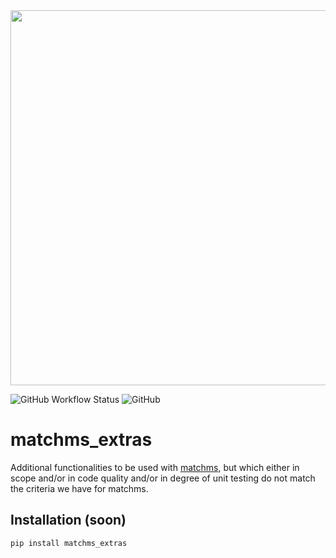 <img src="https://github.com/matchms/matchms_extras/blob/main/images/matchms_extras_logo.png" width="600">

![GitHub Workflow Status](https://img.shields.io/github/workflow/status/matchms/matchms_extras/CI%20Build)
![GitHub](https://img.shields.io/github/license/matchms/matchms_extras)

# matchms_extras

Additional functionalities to be used with [matchms](https://github.com/matchms/matchms), but which either in scope and/or in code quality and/or in degree of unit testing do not match the criteria we have for matchms.

## Installation (soon)

```
pip install matchms_extras
```

